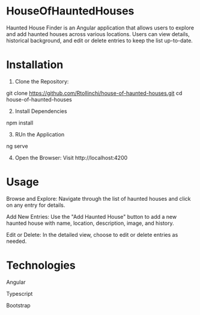# HouseOfHauntedHouses

Haunted House Finder is an Angular application that allows users to explore and add haunted houses across various locations. Users can view details, historical background, and edit or delete entries to keep the list up-to-date.

# Installation

1. Clone the Repository:

git clone https://github.com/Rtollinchi/house-of-haunted-houses.git
cd house-of-haunted-houses

2. Install Dependencies

npm install

3. RUn the Application

ng serve

4. Open the Browser: Visit http://localhost:4200

# Usage

Browse and Explore: Navigate through the list of haunted houses and click on any entry for details.

Add New Entries: Use the "Add Haunted House" button to add a new haunted house with name, location, description, image, and history.

Edit or Delete:  In the detailed view, choose to edit or delete entries as needed.

# Technologies

Angular

Typescript

Bootstrap

